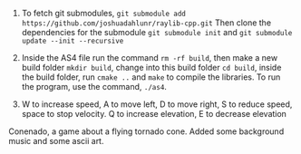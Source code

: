 1. To fetch git submodules, `git submodule add https://github.com/joshuadahlunr/raylib-cpp.git` Then clone the dependencies for the submodule `git submodule init` and `git submodule update --init --recursive`

2. Inside the AS4 file run the command `rm -rf build`, then make a new build folder `mkdir build`, change into this build folder `cd build`, inside the build folder, run `cmake ..` and `make` to compile the libraries. To run the program, use the command, `./as4`. 

3. W to increase speed, A to move left, D to move right, S to reduce speed, space to stop velocity. Q to increase elevation, E to decrease elevation

Conenado, a game about a flying tornado cone. Added some background music and some ascii art.